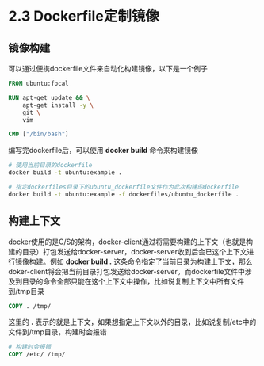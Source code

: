 # 2.3 Dockerfile定制镜像

## 镜像构建

可以通过便携dockerfile文件来自动化构建镜像，以下是一个例子

```dockerfile
FROM ubuntu:focal

RUN apt-get update && \
    apt-get install -y \
    git \
    vim

CMD ["/bin/bash"]
```

编写完dockerfile后，可以使用 **docker build** 命令来构建镜像

```bash
# 使用当前目录的dockerfile
docker build -t ubuntu:example .

# 指定dockerfiles目录下的ubuntu_dockerfile文件作为此次构建的dockerfile
docker build -t ubuntu:example -f dockerfiles/ubuntu_dockerfile .
```

## 构建上下文

docker使用的是C/S的架构，docker-client通过将需要构建的上下文（也就是构建的目录）打包发送给docker-server，docker-server收到后会已这个上下文进行镜像构建。例如 **docker build .** 这条命令指定了当前目录为构建上下文，那么doker-client将会把当前目录打包发送给docker-server。而dockerfile文件中涉及到目录的命令全部只能在这个上下文中操作，比如说复制上下文中所有文件到/tmp目录

```dockerfile
COPY . /tmp/
```

这里的 **.** 表示的就是上下文，如果想指定上下文以外的目录，比如说复制/etc中的文件到/tmp目录，构建时会报错

```dockerfile
# 构建时会报错
COPY /etc/ /tmp/
```
